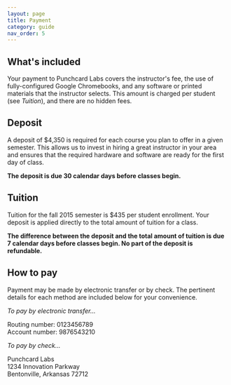 ```yaml
---
layout: page
title: Payment
category: guide
nav_order: 5
---
```


## What's included

Your payment to Punchcard Labs covers the instructor's fee, the use of fully-configured Google Chromebooks, and any software or printed materials that the instructor selects. This amount is charged per student (see *Tuition*), and there are no hidden fees.

## Deposit

A deposit of $4,350 is required for each course you plan to offer in a given semester. This allows us to invest in hiring a great instructor in your area and ensures that the required hardware and software are ready for the first day of class.

**The deposit is due 30 calendar days before classes begin.**

## Tuition

Tuition for the fall 2015 semester is $435 per student enrollment. Your deposit is applied directly to the total amount of tuition for a class.

**The difference between the deposit and the total amount of tuition is due 7 calendar days before classes begin. No part of the deposit is refundable.**

## How to pay

Payment may be made by electronic transfer or by check. The pertinent details for each method are included below for your convenience.

*To pay by electronic transfer...*

Routing number: 0123456789<br>
Account number: 9876543210

*To pay by check...*

Punchcard Labs<br>
1234 Innovation Parkway<br>
Bentonville, Arkansas 72712